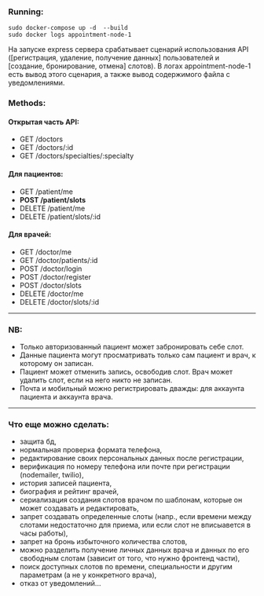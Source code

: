 ### Running:

```
sudo docker-compose up -d  --build
sudo docker logs appointment-node-1
```

На запуске express сервера срабатывает сценарий использования API ([регистрация, удаление, получение данных] пользователей и [создание, бронирование, отмена] слотов). В логах appointment-node-1 есть вывод этого сценария, а также вывод содержимого файла с уведомлениями.

### Methods:

#### Открытая часть API:

- GET /doctors
- GET /doctors/:id
- GET /doctors/specialties/:specialty

#### Для пациентов:

- GET /patient/me
- **POST /patient/slots**
- DELETE /patient/me
- DELETE /patient/slots/:id

#### Для врачей:

- GET /doctor/me
- GET /doctor/patients/:id
- POST /doctor/login
- POST /doctor/register
- POST /doctor/slots
- DELETE /doctor/me
- DELETE /doctor/slots/:id

---

### NB:

- Только авторизованный пациент может забронировать себе слот.
- Данные пациента могут просматривать только сам пациент и врач, к которому он записан.
- Пациент может отменить запись, освободив слот. Врач может удалить слот, если на него никто не записан.
- Почта и мобильный можно регистрировать дважды: для аккаунта пациента и аккаунта врача.

---

### Что еще можно сделать:

- защита бд,
- нормальная проверка формата телефона,
- редактирование своих персональных данных после регистрации,
- верификация по номеру телефона или почте при регистрации (nodemailer, twilio),
- история записей пациента,
- биография и рейтинг врачей,
- сериализация создания слотов врачом по шаблонам, которые он может создавать и редактировать,
- запрет создавать определенные слоты (напр., если времени между слотами недостаточно для приема, или если слот не вписыавется в часы работы),
- запрет на бронь избыточного количества слотов,
- можно разделить получение личных данных врача и данных по его свободным слотам (зависит от того, что нужно фронтенд части),
- поиск доступных слотов по времени, специальности и другим параметрам (а не у конкретного врача),
- отказ от уведомлений...
